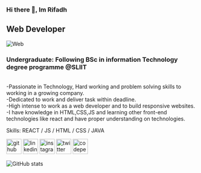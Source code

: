 ### Hi there 👋, Im Rifadh
## Web Developer 

![Web](https://piktochart.com/wp-content/uploads/2021/12/large-338.jpg)
<br/>
### Undergraduate: Following BSc in information Technology degree programme @SLIIT
<br/>
-Passionate in Technology, Hard working and problem solving skills to working in a growing company. <br>
-Dedicated to work and deliver task within deadline. <br>
-High intense to work as a web developer and to build responsive websites. <br>
-I have knowledge in HTML,CSS,JS and learning other front-end technologies like react and have proper understanding on technologies. <br>

Skills:  REACT / JS / HTML / CSS / JAVA



[<img src='https://cdn.jsdelivr.net/npm/simple-icons@3.0.1/icons/github.svg' alt='github' height='40'>](https://github.com/RifadhRFD)  [<img src='https://cdn.jsdelivr.net/npm/simple-icons@3.0.1/icons/linkedin.svg' alt='linkedin' height='40'>](https://www.linkedin.com/in/mohammed-rifadh-rfd/)  [<img src='https://cdn.jsdelivr.net/npm/simple-icons@3.0.1/icons/instagram.svg' alt='instagram' height='40'>](https://www.instagram.com/rifadh__47/)  [<img src='https://cdn.jsdelivr.net/npm/simple-icons@3.0.1/icons/twitter.svg' alt='twitter' height='40'>](https://twitter.com/rifadh47)  [<img src='https://cdn.jsdelivr.net/npm/simple-icons@3.0.1/icons/codepen.svg' alt='codepen' height='40'>](https://codepen.io/rifadhrfd)  

![GitHub stats](https://github-readme-stats.vercel.app/api?username=RifadhRFD&show_icons=true)  

